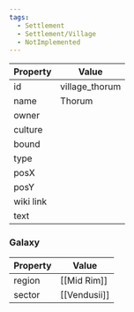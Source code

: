 ```yaml
---
tags:
  - Settlement
  - Settlement/Village
  - NotImplemented
---
```


| Property  | Value          |
| --------- | -------------- |
| id        | village_thorum |
| name      | Thorum         |
| owner     |                |
| culture   |                |
| bound     |                |
| type      |                |
| posX      |                |
| posY      |                |
| wiki link |                |
| text      |                |

### Galaxy
| Property | Value        |
| -------- | ------------ |
| region   | [[Mid Rim]]  |
| sector   | [[Vendusii]] |
